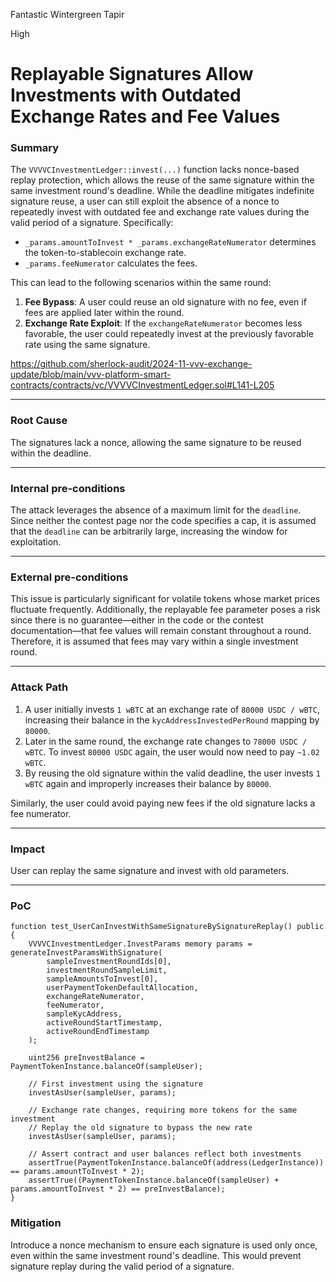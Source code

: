 Fantastic Wintergreen Tapir

High

# Replayable Signatures Allow Investments with Outdated Exchange Rates and Fee Values

### Summary

The `VVVVCInvestmentLedger::invest(...)` function lacks nonce-based replay protection, which allows the reuse of the same signature within the same investment round's deadline. While the deadline mitigates indefinite signature reuse, a user can still exploit the absence of a nonce to repeatedly invest with outdated fee and exchange rate values during the valid period of a signature. Specifically:

- `_params.amountToInvest * _params.exchangeRateNumerator` determines the token-to-stablecoin exchange rate.
- `_params.feeNumerator` calculates the fees.

This can lead to the following scenarios within the same round:

1. **Fee Bypass**: A user could reuse an old signature with no fee, even if fees are applied later within the round.
2. **Exchange Rate Exploit**: If the `exchangeRateNumerator` becomes less favorable, the user could repeatedly invest at the previously favorable rate using the same signature.


https://github.com/sherlock-audit/2024-11-vvv-exchange-update/blob/main/vvv-platform-smart-contracts/contracts/vc/VVVVCInvestmentLedger.sol#L141-L205

---

### Root Cause

The signatures lack a nonce, allowing the same signature to be reused within the deadline.

---

### Internal pre-conditions

The attack leverages the absence of a maximum limit for the `deadline`. Since neither the contest page nor the code specifies a cap, it is assumed that the `deadline` can be arbitrarily large, increasing the window for exploitation.

---

### External pre-conditions

This issue is particularly significant for volatile tokens whose market prices fluctuate frequently. Additionally, the replayable fee parameter poses a risk since there is no guarantee—either in the code or the contest documentation—that fee values will remain constant throughout a round. Therefore, it is assumed that fees may vary within a single investment round.

---

### Attack Path

1. A user initially invests `1 wBTC` at an exchange rate of `80000 USDC / wBTC`, increasing their balance in the `kycAddressInvestedPerRound` mapping by `80000`.
2. Later in the same round, the exchange rate changes to `78000 USDC / wBTC`. To invest `80000 USDC` again, the user would now need to pay `~1.02 wBTC`.
3. By reusing the old signature within the valid deadline, the user invests `1 wBTC` again and improperly increases their balance by `80000`.

Similarly, the user could avoid paying new fees if the old signature lacks a fee numerator.

---

### Impact

User can replay the same signature and invest with old parameters.

---

### PoC

```solidity
function test_UserCanInvestWithSameSignatureBySignatureReplay() public {
    VVVVCInvestmentLedger.InvestParams memory params = generateInvestParamsWithSignature(
        sampleInvestmentRoundIds[0],
        investmentRoundSampleLimit,
        sampleAmountsToInvest[0],
        userPaymentTokenDefaultAllocation,
        exchangeRateNumerator,
        feeNumerator,
        sampleKycAddress,
        activeRoundStartTimestamp,
        activeRoundEndTimestamp
    );

    uint256 preInvestBalance = PaymentTokenInstance.balanceOf(sampleUser);

    // First investment using the signature
    investAsUser(sampleUser, params);

    // Exchange rate changes, requiring more tokens for the same investment
    // Replay the old signature to bypass the new rate
    investAsUser(sampleUser, params);

    // Assert contract and user balances reflect both investments
    assertTrue(PaymentTokenInstance.balanceOf(address(LedgerInstance)) == params.amountToInvest * 2);
    assertTrue((PaymentTokenInstance.balanceOf(sampleUser) + params.amountToInvest * 2) == preInvestBalance);
}
```

### Mitigation

Introduce a nonce mechanism to ensure each signature is used only once, even within the same investment round's deadline. This would prevent signature replay during the valid period of a signature.
